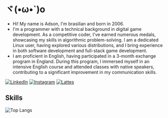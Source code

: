 # ヾ(•ω•`)o

- Hi! My name is Adson, I'm brasilian and born in 2006.
- I'm a programmer with a technical background in digital game development. As a competitive coder, I've earned numerous medals, showcasing my skills in algorithmic problem-solving. I am a dedicated Linux user, having explored various distributions, and I bring experience in both software development and full-stack game development.
- I am proficient in English, having participated in a 3-month exchange program in England. During this program, I immersed myself in an intensive English course and attended classes with native speakers, contributing to a significant improvement in my communication skills.

[![LinkedIn](https://img.shields.io/badge/LinkedIn-Profile-blue?style=flat&logo=linkedin)]([https://www.linkedin.com/in/seu-nome/](https://www.linkedin.com/in/adson-gabriel-aa16a922a/))
[![Instagram](https://img.shields.io/badge/Instagram-Profile-pink?style=flat&logo=instagram)]([https://www.instagram.com/seu_nome/](https://www.instagram.com/i_lack_creativityo_o/))
[![Lattes](https://img.shields.io/badge/Lattes-CV-yellowgreen?style=flat&logo=book-reader)]([http://lattes.cnpq.br/seu_identificador_lattes](https://wwws.cnpq.br/cvlattesweb/PKG_MENU.menu?f_cod=F04BAE4D92EF5C80D3E4A1701533439A#))

## Skills
![Top Langs](https://github-readme-stats.vercel.app/api/top-langs/?username=Gato-Capitao&layout=compact&theme=transparent)
